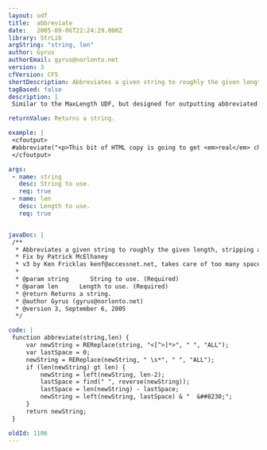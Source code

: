 ```yaml
---
layout: udf
title:  abbreviate
date:   2005-09-06T22:24:29.000Z
library: StrLib
argString: "string, len"
author: Gyrus
authorEmail: gyrus@norlonto.net
version: 3
cfVersion: CF5
shortDescription: Abbreviates a given string to roughly the given length, stripping any tags, making sure the ending doesn't chop a word in two, and adding an ellipsis character at the end.
tagBased: false
description: |
 Similar to the MaxLength UDF, but designed for outputting abbreviated lengths of HTML code (e.g. in list tables). Strips all tags, and makes sure any abbreviation is done to the last space within the given length. Also appends a properly escaped ellipsis character to the returned string.

returnValue: Returns a string.

example: |
 <cfoutput>
 #abbreviate("<p>This bit of HTML copy is going to get <em>real</em> chopped up!</p>", 40)#
 </cfoutput>

args:
 - name: string
   desc: String to use.
   req: true
 - name: len
   desc: Length to use.
   req: true


javaDoc: |
 /**
  * Abbreviates a given string to roughly the given length, stripping any tags, making sure the ending doesn't chop a word in two, and adding an ellipsis character at the end.
  * Fix by Patrick McElhaney
  * v3 by Ken Fricklas kenf@accessnet.net, takes care of too many spaces in text.
  * 
  * @param string      String to use. (Required)
  * @param len      Length to use. (Required)
  * @return Returns a string. 
  * @author Gyrus (gyrus@norlonto.net) 
  * @version 3, September 6, 2005 
  */

code: |
 function abbreviate(string,len) {
     var newString = REReplace(string, "<[^>]*>", " ", "ALL");
     var lastSpace = 0;
     newString = REReplace(newString, " \s*", " ", "ALL");
     if (len(newString) gt len) {
         newString = left(newString, len-2);
         lastSpace = find(" ", reverse(newString));
         lastSpace = len(newString) - lastSpace;
         newString = left(newString, lastSpace) & "  &##8230;";
     }    
     return newString;
 }

oldId: 1106
---
```



